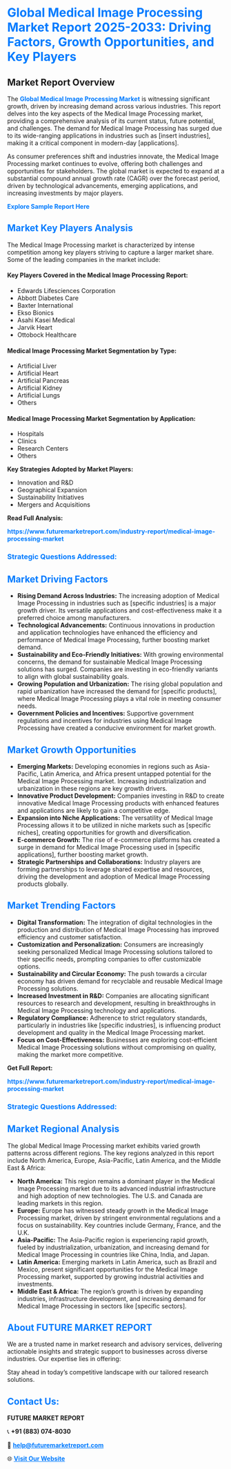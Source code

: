 <h1 style="color: #007BFF;">Global Medical Image Processing Market Report 2025-2033: Driving Factors, Growth Opportunities, and Key Players</h1>

<section id="overview">
<h2>Market Report Overview</h2>
<p>The <a href="https://www.futuremarketreport.com/industry-report/medical-image-processing-market" style="color: #007BFF; text-decoration: none;"><strong>Global Medical Image Processing Market</strong></a> is witnessing significant growth, driven by increasing demand across various industries. This report delves into the key aspects of the Medical Image Processing market, providing a comprehensive analysis of its current status, future potential, and challenges. The demand for Medical Image Processing has surged due to its wide-ranging applications in industries such as [insert industries], making it a critical component in modern-day [applications].</p>
<p>As consumer preferences shift and industries innovate, the Medical Image Processing market continues to evolve, offering both challenges and opportunities for stakeholders. The global market is expected to expand at a substantial compound annual growth rate (CAGR) over the forecast period, driven by technological advancements, emerging applications, and increasing investments by major players.</p>
</section>

<section id="overview">
<p><a href="https://www.futuremarketreport.com/request-sample/reportId=37636" style="color: #007BFF; text-decoration: none;"><strong>Explore Sample Report Here</strong></a></p>
</section>

<section id="key-players">
<h2 style="color: #007BFF;">Market Key Players Analysis</h2>
<p>The Medical Image Processing market is characterized by intense competition among key players striving to capture a larger market share. Some of the leading companies in the market include:</p>
<h4>Key Players Covered in the Medical Image Processing Report:</h4>
<ul><li>Edwards Lifesciences Corporation</li><li>Abbott Diabetes Care</li><li>Baxter International</li><li>Ekso Bionics</li><li>Asahi Kasei Medical</li><li>Jarvik Heart</li><li>Ottobock Healthcare</li></ul>
<h4>Medical Image Processing Market Segmentation by Type:</h4>
<ul><li>Artificial Liver</li><li>Artificial Heart</li><li>Artificial Pancreas</li><li>Artificial Kidney</li><li>Artificial Lungs</li><li>Others</li></ul>

<h4>Medical Image Processing Market Segmentation by Application:</h4>
<ul><li>Hospitals</li><li>Clinics</li><li>Research Centers</li><li>Others</li></ul>
<p><strong>Key Strategies Adopted by Market Players:</strong></p>
<ul>
<li>Innovation and R&D</li>
<li>Geographical Expansion</li>
<li>Sustainability Initiatives</li>
<li>Mergers and Acquisitions</li>
</ul>
</section>

<section>
<p><strong>Read Full Analysis: </strong></p><a href="https://www.futuremarketreport.com/industry-report/medical-image-processing-market" style="color: #007BFF; text-decoration: none;"><strong>https://www.futuremarketreport.com/industry-report/medical-image-processing-market</strong></a>
<h3 style="color: #007BFF;">Strategic Questions Addressed:</h3>
</section>

<section id="driving-factors">
<h2 style="color: #007BFF;">Market Driving Factors</h2>
<ul>
<li><strong>Rising Demand Across Industries:</strong> The increasing adoption of Medical Image Processing in industries such as [specific industries] is a major growth driver. Its versatile applications and cost-effectiveness make it a preferred choice among manufacturers.</li>
<li><strong>Technological Advancements:</strong> Continuous innovations in production and application technologies have enhanced the efficiency and performance of Medical Image Processing, further boosting market demand.</li>
<li><strong>Sustainability and Eco-Friendly Initiatives:</strong> With growing environmental concerns, the demand for sustainable Medical Image Processing solutions has surged. Companies are investing in eco-friendly variants to align with global sustainability goals.</li>
<li><strong>Growing Population and Urbanization:</strong> The rising global population and rapid urbanization have increased the demand for [specific products], where Medical Image Processing plays a vital role in meeting consumer needs.</li>
<li><strong>Government Policies and Incentives:</strong> Supportive government regulations and incentives for industries using Medical Image Processing have created a conducive environment for market growth.</li>
</ul>
</section>

<section id="growth-opportunities">
<h2 style="color: #007BFF;">Market Growth Opportunities</h2>
<ul>
<li><strong>Emerging Markets:</strong> Developing economies in regions such as Asia-Pacific, Latin America, and Africa present untapped potential for the Medical Image Processing market. Increasing industrialization and urbanization in these regions are key growth drivers.</li>
<li><strong>Innovative Product Development:</strong> Companies investing in R&D to create innovative Medical Image Processing products with enhanced features and applications are likely to gain a competitive edge.</li>
<li><strong>Expansion into Niche Applications:</strong> The versatility of Medical Image Processing allows it to be utilized in niche markets such as [specific niches], creating opportunities for growth and diversification.</li>
<li><strong>E-commerce Growth:</strong> The rise of e-commerce platforms has created a surge in demand for Medical Image Processing used in [specific applications], further boosting market growth.</li>
<li><strong>Strategic Partnerships and Collaborations:</strong> Industry players are forming partnerships to leverage shared expertise and resources, driving the development and adoption of Medical Image Processing products globally.</li>
</ul>
</section>

<section id="trending-factors">
<h2 style="color: #007BFF;">Market Trending Factors</h2>
<ul>
<li><strong>Digital Transformation:</strong> The integration of digital technologies in the production and distribution of Medical Image Processing has improved efficiency and customer satisfaction.</li>
<li><strong>Customization and Personalization:</strong> Consumers are increasingly seeking personalized Medical Image Processing solutions tailored to their specific needs, prompting companies to offer customizable options.</li>
<li><strong>Sustainability and Circular Economy:</strong> The push towards a circular economy has driven demand for recyclable and reusable Medical Image Processing solutions.</li>
<li><strong>Increased Investment in R&D:</strong> Companies are allocating significant resources to research and development, resulting in breakthroughs in Medical Image Processing technology and applications.</li>
<li><strong>Regulatory Compliance:</strong> Adherence to strict regulatory standards, particularly in industries like [specific industries], is influencing product development and quality in the Medical Image Processing market.</li>
<li><strong>Focus on Cost-Effectiveness:</strong> Businesses are exploring cost-efficient Medical Image Processing solutions without compromising on quality, making the market more competitive.</li>
</ul>
</section>

<section>
<p><strong>Get Full Report: </strong></p><a href="https://www.futuremarketreport.com/industry-report/medical-image-processing-market" style="color: #007BFF; text-decoration: none;"><strong>https://www.futuremarketreport.com/industry-report/medical-image-processing-market</strong></a>
<h3 style="color: #007BFF;">Strategic Questions Addressed:</h3>
</section>


<section id="regional-analysis">
<h2 style="color: #007BFF;">Market Regional Analysis</h2>
<p>The global Medical Image Processing market exhibits varied growth patterns across different regions. The key regions analyzed in this report include North America, Europe, Asia-Pacific, Latin America, and the Middle East & Africa:</p>
<ul>
<li><strong>North America:</strong> This region remains a dominant player in the Medical Image Processing market due to its advanced industrial infrastructure and high adoption of new technologies. The U.S. and Canada are leading markets in this region.</li>
<li><strong>Europe:</strong> Europe has witnessed steady growth in the Medical Image Processing market, driven by stringent environmental regulations and a focus on sustainability. Key countries include Germany, France, and the U.K.</li>
<li><strong>Asia-Pacific:</strong> The Asia-Pacific region is experiencing rapid growth, fueled by industrialization, urbanization, and increasing demand for Medical Image Processing in countries like China, India, and Japan.</li>
<li><strong>Latin America:</strong> Emerging markets in Latin America, such as Brazil and Mexico, present significant opportunities for the Medical Image Processing market, supported by growing industrial activities and investments.</li>
<li><strong>Middle East & Africa:</strong> The region’s growth is driven by expanding industries, infrastructure development, and increasing demand for Medical Image Processing in sectors like [specific sectors].</li>
</ul>
</section>

<footer>
<h2 style="color: #007BFF;">About FUTURE MARKET REPORT</h2>
<p>We are a trusted name in market research and advisory services, delivering actionable insights and strategic support to businesses across diverse industries. Our expertise lies in offering:</p>

<p>Stay ahead in today’s competitive landscape with our tailored research solutions.</p>

<h2 style="color: #007BFF;">Contact Us:</h2>
<p><strong>FUTURE MARKET REPORT</strong></p>
<p>📞 <strong>+91 (883) 074-8030</strong></p>
<p>📧 <strong><a href="mailto:help@futuremarketreport.com" style="color: #007BFF;">help@futuremarketreport.com</a></strong></p>
<p>🌐 <strong><a href="https://www.futuremarketreport.com/" style="color: #007BFF;">Visit Our Website</a></strong></p>
</footer>